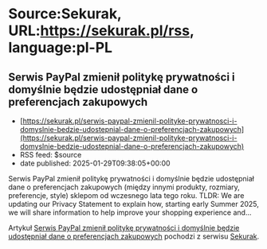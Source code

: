 # Source:Sekurak, URL:https://sekurak.pl/rss, language:pl-PL

## Serwis PayPal zmienił politykę prywatności i domyślnie będzie udostępniał dane o preferencjach zakupowych
 - [https://sekurak.pl/serwis-paypal-zmienil-polityke-prywatnosci-i-domyslnie-bedzie-udostepnial-dane-o-preferencjach-zakupowych](https://sekurak.pl/serwis-paypal-zmienil-polityke-prywatnosci-i-domyslnie-bedzie-udostepnial-dane-o-preferencjach-zakupowych)
 - RSS feed: $source
 - date published: 2025-01-29T09:38:05+00:00

<p>Serwis PayPal zmienił politykę prywatności i domyślnie będzie udostępniał dane o preferencjach zakupowych (między innymi produkty, rozmiary, preferencje, style) sklepom od wczesnego lata tego roku. TLDR: We are updating our Privacy Statement to explain how, starting early Summer 2025, we will share information to help improve your shopping experience and...</p>
<p>Artykuł <a rel="nofollow" href="https://sekurak.pl/serwis-paypal-zmienil-polityke-prywatnosci-i-domyslnie-bedzie-udostepnial-dane-o-preferencjach-zakupowych/">Serwis PayPal zmienił politykę prywatności i domyślnie będzie udostępniał dane o preferencjach zakupowych</a> pochodzi z serwisu <a rel="nofollow" href="https://sekurak.pl">Sekurak</a>.</p>

